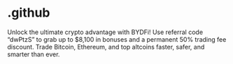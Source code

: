 # .github
Unlock the ultimate crypto advantage with BYDFi! Use referral code “dwPtzS” to grab up to $8,100 in bonuses and a permanent 50% trading fee discount. Trade Bitcoin, Ethereum, and top altcoins faster, safer, and smarter than ever.
